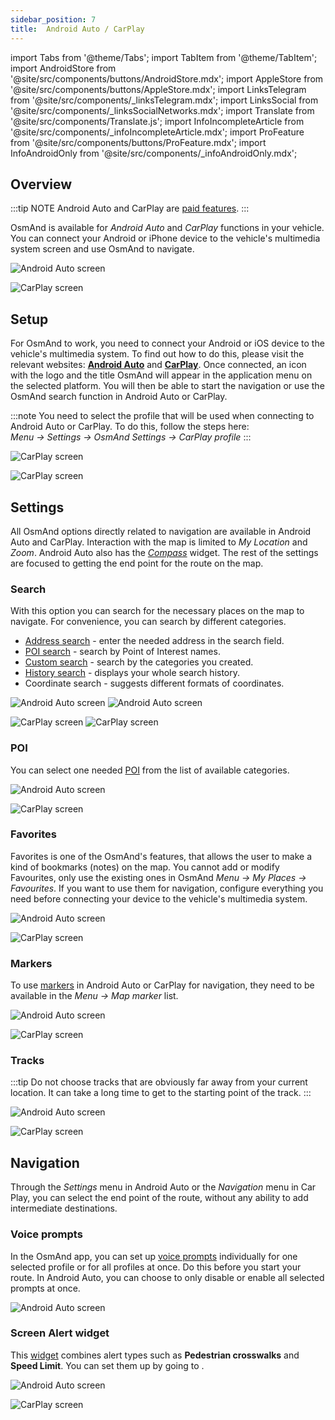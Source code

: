 ```yaml
---
sidebar_position: 7
title:  Android Auto / CarPlay
---
```


import Tabs from '@theme/Tabs';
import TabItem from '@theme/TabItem';
import AndroidStore from '@site/src/components/buttons/AndroidStore.mdx';
import AppleStore from '@site/src/components/buttons/AppleStore.mdx';
import LinksTelegram from '@site/src/components/_linksTelegram.mdx';
import LinksSocial from '@site/src/components/_linksSocialNetworks.mdx';
import Translate from '@site/src/components/Translate.js';
import InfoIncompleteArticle from '@site/src/components/_infoIncompleteArticle.mdx';
import ProFeature from '@site/src/components/buttons/ProFeature.mdx';
import InfoAndroidOnly from '@site/src/components/_infoAndroidOnly.mdx';

<InfoIncompleteArticle/>  

## Overview

:::tip NOTE
Android Auto and CarPlay are [paid features](../purchases/index.md).
:::

OsmAnd is available for *Android Auto* and *CarPlay* functions in your vehicle. You can connect your Android or iPhone device to the vehicle's multimedia system screen and use OsmAnd to navigate.  

<Tabs groupId="operating-systems">

<TabItem value="android" label="Android Auto">

![Android Auto screen](@site/static/img/navigation/auto-car/osmand_android_auto.png)  

</TabItem>

<TabItem value="ios" label="CarPlay"> 

![CarPlay screen](@site/static/img/navigation/auto-car/ios-carplay.png)

</TabItem>

</Tabs>


## Setup

For OsmAnd to work, you need to connect your Android or iOS device to the vehicle's multimedia system. To find out how to do this, please visit the relevant websites: [**Android Auto**](https://www.android.com/auto) and [**CarPlay**](https://www.apple.com/ios/carplay/). Once connected, an icon with the logo and the title OsmAnd will appear in the application menu on the selected platform. You will then be able to start the navigation or use the OsmAnd search function in Android Auto or CarPlay.  

:::note
You need to select the profile that will be used when connecting to Android Auto or CarPlay. To do this, follow the steps here:  
*Menu → Settings → OsmAnd Settings → CarPlay profile*
:::  

<Tabs groupId="operating-systems">

<TabItem value="android" label="Android Auto">

![CarPlay screen](@site/static/img/navigation/auto-car/android-auto-1.png)

</TabItem>

<TabItem value="ios" label="CarPlay"> 

![CarPlay screen](@site/static/img/navigation/auto-car/car-play-1.png)

</TabItem>

</Tabs>  


## Settings

All OsmAnd options directly related to navigation are available in Android Auto and CarPlay. Interaction with the map is limited to *My Location* and *Zoom*. Android Auto also has the *[Compass](../widgets/map-buttons.md#compass)* widget. The rest of the settings are focused to getting the end point for the route on the map.


### Search

With this option you can search for the necessary places on the map to navigate. For convenience, you can search by different categories.  
- [Address search](../search/search-address.md) - enter the needed address in the search field.
- [POI search](../search/search-poi.md) - search by Point of Interest names.
- [Custom search](../search/custom-poi-search.md) - search by the categories you created.
- [History search](../search/search-history.md) - displays your whole search history.
- Coordinate search - suggests different formats of coordinates.

<Tabs groupId="operating-systems">

<TabItem value="android" label="Android Auto">

![Android Auto screen](@site/static/img/navigation/auto-car/android-auto-12.png)   ![Android Auto screen](@site/static/img/navigation/auto-car/android-auto-13.png)

</TabItem>

<TabItem value="ios" label="CarPlay"> 

![CarPlay screen](@site/static/img/navigation/auto-car/car-play-4.png)  ![CarPlay screen](@site/static/img/navigation/auto-car/car-play-6.png)

</TabItem>

</Tabs>  


### POI

You can select one needed [POI](../map/point-layers-on-map.md#points-of-interest-poi) from the list of available categories. 

<Tabs groupId="operating-systems">

<TabItem value="android" label="Android Auto">

![Android Auto screen](@site/static/img/navigation/auto-car/android-auto-7.png)

</TabItem>

<TabItem value="ios" label="CarPlay"> 

![CarPlay screen](@site/static/img/navigation/auto-car/car-play-5.png)

</TabItem>

</Tabs>  


### Favorites

Favorites is one of the OsmAnd's features, that allows the user to make a kind of bookmarks (notes) on the map.
You cannot add or modify Favourites, only use the existing ones in OsmAnd *Menu → My Places → Favourites*. If you want to use them for navigation, configure everything you need before connecting your device to the vehicle's multimedia system.

<Tabs groupId="operating-systems">

<TabItem value="android" label="Android Auto">

![Android Auto screen](@site/static/img/navigation/auto-car/android-auto-5.png)

</TabItem>

<TabItem value="ios" label="CarPlay"> 

![CarPlay screen](@site/static/img/navigation/auto-car/car-play-7.png)

</TabItem>

</Tabs>  


### Markers

To use [markers](../personal/markers.md#overview) in Android Auto or CarPlay for navigation, they need to be available in the *Menu → Map marker* list.

<Tabs groupId="operating-systems">

<TabItem value="android" label="Android Auto">

![Android Auto screen](@site/static/img/navigation/auto-car/android-auto-10.png)

</TabItem>

<TabItem value="ios" label="CarPlay"> 

![CarPlay screen](@site/static/img/navigation/auto-car/car-play-3.png)

</TabItem>

</Tabs>  


### Tracks

:::tip
Do not choose tracks that are obviously far away from your current location. It can take a long time to get to the starting point of the track.
:::

<Tabs groupId="operating-systems">

<TabItem value="android" label="Android Auto">

![Android Auto screen](@site/static/img/navigation/auto-car/android-auto-6.png)

</TabItem>

<TabItem value="ios" label="CarPlay"> 

![CarPlay screen](@site/static/img/navigation/auto-car/car-play-11.png)

</TabItem>

</Tabs>  


## Navigation

Through the *Settings* menu in Android Auto or the *Navigation* menu in Car Play, you can select the end point of the route, without any ability to add intermediate destinations.


### Voice prompts

<InfoAndroidOnly />

In the OsmAnd app, you can set up [voice prompts](../navigation/voice-navigation) individually for one selected profile or for all profiles at once. Do this before you start your route. In Android Auto, you can choose to only disable or enable all selected prompts at once.  

![Android Auto screen](@site/static/img/navigation/auto-car/android-auto-4.png)

### Screen Alert widget

This [widget](../widgets/nav-widgets.md#alert-widget) combines alert types such as **Pedestrian crosswalks** and **Speed Limit**. You can set them up by going to *<Translate android="true" ids="shared_string_menu,shared_string_settings,configure_profile,routing_settings_2,screen_alerts"/>*.

<Tabs groupId="operating-systems">

<TabItem value="android" label="Android Auto">

![Android Auto screen](@site/static/img/navigation/auto-car/android-auto-speed-limits.png)

</TabItem>

<TabItem value="ios" label="CarPlay"> 

![CarPlay screen](@site/static/img/navigation/auto-car/car-play-13.png)

</TabItem>

</Tabs>  

<!--
____

<Tabs groupId="operating-systems">

<TabItem value="android" label="Android Auto">

![Android Auto screen](@site/static/img/navigation/auto-car/android-auto-2.png)
![Android Auto screen](@site/static/img/navigation/auto-car/android-auto-3.png)


![Android Auto screen](@site/static/img/navigation/auto-car/android-auto-8.png)
![Android Auto screen](@site/static/img/navigation/auto-car/android-auto-9.png)

![Android Auto screen](@site/static/img/navigation/auto-car/android-auto-11.png)

</TabItem>

<TabItem value="ios" label="CarPlay"> 

![CarPlay screen](@site/static/img/navigation/auto-car/car-play-2.png)
![CarPlay screen](@site/static/img/navigation/auto-car/car-play-8.png)
![CarPlay screen](@site/static/img/navigation/auto-car/car-play-9.png)
![CarPlay screen](@site/static/img/navigation/auto-car/car-play-10.png)

![CarPlay screen](@site/static/img/navigation/auto-car/car-play-12.png)


</TabItem>

</Tabs>
-->